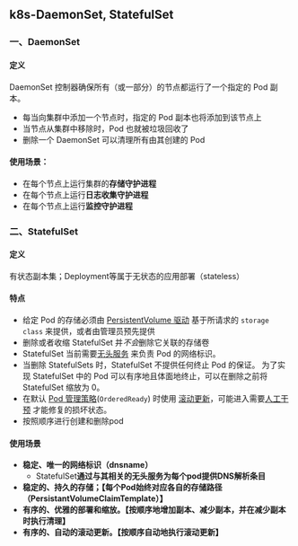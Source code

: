 ## k8s-DaemonSet, StatefulSet

### 一、DaemonSet

####  定义

DaemonSet 控制器确保所有（或一部分）的节点都运行了一个指定的 Pod 副本。

- 每当向集群中添加一个节点时，指定的 Pod 副本也将添加到该节点上
- 当节点从集群中移除时，Pod 也就被垃圾回收了
- 删除一个 DaemonSet 可以清理所有由其创建的 Pod



#### 使用场景：

- 在每个节点上运行集群的**存储守护进程**
- 在每个节点上运行**日志收集守护进程**
- 在每个节点上运行**监控守护进程**



### 二、StatefulSet

#### 定义

有状态副本集；Deployment等属于无状态的应用部署（stateless）

#### 特点

- 给定 Pod 的存储必须由 [PersistentVolume 驱动](https://github.com/kubernetes/examples/tree/master/staging/persistent-volume-provisioning/README.md) 基于所请求的 `storage class` 来提供，或者由管理员预先提供
- 删除或者收缩 StatefulSet 并*不会*删除它关联的存储卷
- StatefulSet 当前需要[无头服务](https://kubernetes.io/zh/docs/concepts/services-networking/service/#headless-services) 来负责 Pod 的网络标识。
- 当删除 StatefulSets 时，StatefulSet 不提供任何终止 Pod 的保证。 为了实现 StatefulSet 中的 Pod 可以有序地且体面地终止，可以在删除之前将 StatefulSet 缩放为 0。
- 在默认 [Pod 管理策略](https://kubernetes.io/zh/docs/concepts/workloads/controllers/statefulset/#pod-management-policies)(`OrderedReady`) 时使用 [滚动更新](https://kubernetes.io/zh/docs/concepts/workloads/controllers/statefulset/#rolling-updates)，可能进入需要[人工干预](https://kubernetes.io/zh/docs/concepts/workloads/controllers/statefulset/#forced-rollback) 才能修复的损坏状态。
- 按照顺序进行创建和删除pod

#### 使用场景

- **稳定、唯一的网络标识（dnsname）**
  - StatefulSet**通过与其相关的无头服务为每个pod提供DNS解析条目**
- **稳定的、持久的存储；【每个Pod始终对应各自的存储路径（PersistantVolumeClaimTemplate）】**
- **有序的、优雅的部署和缩放。【按顺序地增加副本、减少副本，并在减少副本时执行清理】**
- **有序的、自动的滚动更新。【按顺序自动地执行滚动更新】**
